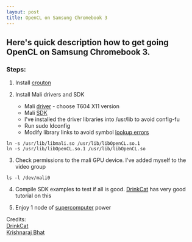 ```yaml
---
layout: post
title: OpenCL on Samsung Chromebook 3
---
```


Here's quick description how to get going OpenCL on Samsung Chromebook 3.
-----

### Steps:

1. Install [crouton](https://github.com/dnschneid/crouton)

2. Install Mali drivers and SDK
    * Mali [driver](http://malideveloper.arm.com/develop-for-mali/drivers/mali-t6xx-gpu-user-space-drivers/http://malideveloper.arm.com/develop-for-mali/drivers/mali-t6xx-gpu-user-space-drivers/) - choose T604 X11 version 
    * Mali [SDK](http://malideveloper.arm.com/develop-for-mali/sdk/mali-opencl-sdk/)
    * I've installed the driver libraries into /usr/lib to avoid config-fu
    * Run sudo ldconfig
    * Modify library links to avoid symbol [lookup errors](http://krblogs.com/post/65347946766/mali-drivers-on-chromebook)

```
ln -s /usr/lib/libmali.so /usr/lib/libOpenCL.so.1  
ln -s /usr/lib/libOpenCL.so.1 /usr/lib/libOpenCL.so
```

3. Check permissions to the mali GPU device. I've added myself to the video group  
```
ls -l /dev/mali0
```

4. Compile SDK examples to test if all is good.  [DrinkCat](http://drinkcat.blogspot.com/2013/11/opencl-on-samsung-chromebook-arm-under.html)
 has very good tutorial on this

5. Enjoy 1 node of [supercomputer](http://www.xbitlabs.com/news/other/display/20121119221057_Barcelona_Supercomputing_Center_Selects_Samsung_Exynos_Processor_for_Supercomputer.html) power

Credits:  
[DrinkCat](http://drinkcat.blogspot.com/2013/11/opencl-on-samsung-chromebook-arm-under.html)  
[Krishnaraj Bhat](http://krblogs.com/post/65347946766/mali-drivers-on-chromebook)

